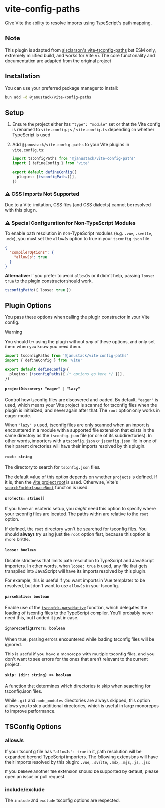# vite-config-paths

Give Vite the ability to resolve imports using TypeScript's path mapping.

## Note

This plugin is adapted from
[aleclarson's vite-tsconfig-paths](https://github.com/aleclarson/vite-tsconfig-paths) but ESM only, extremely minified build, and works for Vite v7. The core functionality and documentation are adapted from the original project

## Installation

You can use your preferred package manager to install:

```sh
bun add -d @janustack/vite-config-paths
```

## Setup

1. Ensure the project either has `"type": "module"` set or that the Vite config is renamed to `vite.config.js` / `vite.config.ts` depending on whether TypeScript is used

2. Add `@janustack/vite-config-paths` to your Vite plugins in `vite.config.ts`:

   ```ts
   import tsconfigPaths from '@janustack/vite-config-paths'
   import { defineConfig } from 'vite'

   export default defineConfig({
     plugins: [tsconfigPaths()],
   })
   ```

### ⚠️ CSS Imports Not Supported

Due to a Vite limitation, CSS files (and CSS dialects) cannot be resolved with this plugin.

### ⚠️ Special Configuration for Non-TypeScript Modules

To enable path resolution in non-TypeScript modules (e.g. `.vue`, `.svelte`, `.mdx`), you must set the `allowJs` option to true in your `tsconfig.json` file.

```json
{
  "compilerOptions": {
    "allowJs": true
  }
}
```

**Alternative:** If you prefer to avoid `allowJs` or it didn't help, passing `loose: true` to the plugin constructor should work.

```ts
tsconfigPaths({ loose: true })
```

## Plugin Options

You pass these options when calling the plugin constructor in your Vite config.

> [!WARNING]
> You should try using the plugin without *any* of these options, and only set them when you know you need them.

```ts
import tsconfigPaths from '@janustack/vite-config-paths'
import { defineConfig } from 'vite'

export default defineConfig({
  plugins: [tsconfigPaths({ /* options go here */ })],
})
```

#### `projectDiscovery: "eager" | "lazy"`

Control how tsconfig files are discovered and loaded. By default, `"eager"` is used, which means your Vite project is scanned for tsconfig files when the plugin is initialized, and never again after that. The `root` option only works in eager mode.

When `"lazy"` is used, tsconfig files are only scanned when an import is encountered in a module with a supported file extension that exists in the same directory as the `tsconfig.json` file (or one of its subdirectories). In other words, importers with a `tsconfig.json` or `jsconfig.json` file in one of their parent directories will have their imports resolved by this plugin.

#### `root: string`

The directory to search for `tsconfig.json` files.

The default value of this option depends on whether `projects` is defined. If it is, then the [Vite project root](https://vitejs.dev/config/shared-options.html#root) is used. Otherwise, Vite's [`searchForWorkspaceRoot`](https://vitejs.dev/guide/api-javascript.html#searchforworkspaceroot) function is used.

#### `projects: string[]`

If you have an esoteric setup, you _might_ need this option to specify where your tsconfig files are located. The paths within are relative to the `root` option.

If defined, the `root` directory won't be searched for tsconfig files. You should **always** try using just the `root` option first, because this option is more brittle.

#### `loose: boolean`

Disable strictness that limits path resolution to TypeScript and JavaScript importers. In other words, when `loose: true` is used, any file that gets transpiled into JavaScript will have its imports resolved by this plugin.

For example, this is useful if you want imports in Vue templates to be resolved, but don't want to use `allowJs` in your tsconfig.

#### `parseNative: boolean`

Enable use of the [`tsconfck.parseNative`](https://github.com/dominikg/tsconfck/blob/main/docs/api.md#parsenative) function, which delegates the loading of tsconfig files to the TypeScript compiler. You'll probably never need this, but I added it just in case.

#### `ignoreConfigErrors: boolean`

When true, parsing errors encountered while loading tsconfig files will be ignored.

This is useful if you have a monorepo with multiple tsconfig files, and you don't want to see errors for the ones that aren't relevant to the current project.

#### `skip: (dir: string) => boolean`

A function that determines which directories to skip when searching for tsconfig.json files.

While `.git` and `node_modules` directories are always skipped, this option allows you to skip additional directories, which is useful in large monorepos to improve performance.

## TSConfig Options

### allowJs

If your tsconfig file has `"allowJs": true` in it, path resolution will be expanded beyond TypeScript importers. The following extensions will have their imports resolved by this plugin: `.vue`, `.svelte`, `.mdx`, `.mjs`, `.js`, `.jsx`

If you believe another file extension should be supported by default, please open an issue or pull request.

### include/exclude

The `include` and `exclude` tsconfig options are respected.